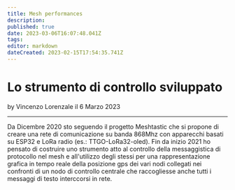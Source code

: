 ```yaml
---
title: Mesh performances
description: 
published: true
date: 2023-03-06T16:07:48.041Z
tags: 
editor: markdown
dateCreated: 2023-02-15T17:54:35.741Z
---
```


# Lo strumento di controllo sviluppato 
by Vincenzo Lorenzale il 6 Marzo 2023

---
Da Dicembre 2020  sto seguendo il progetto Meshtastic che si propone di creare una rete di comunicazione su banda 868Mhz con apparecchi basati su ESP32 e LoRa radio (es.: TTGO-LoRa32-oled). Fin da inizio 2021 ho pensato di costruire uno strumento atto al controllo della messaggistica di protocollo nel mesh e all'utilizzo degli stessi per una rappresentazione grafica in tempo reale della posizione gps dei vari nodi collegati nei confronti di un nodo di controllo centrale che raccogliesse anche tutti i messaggi di testo interccorsi in rete.

